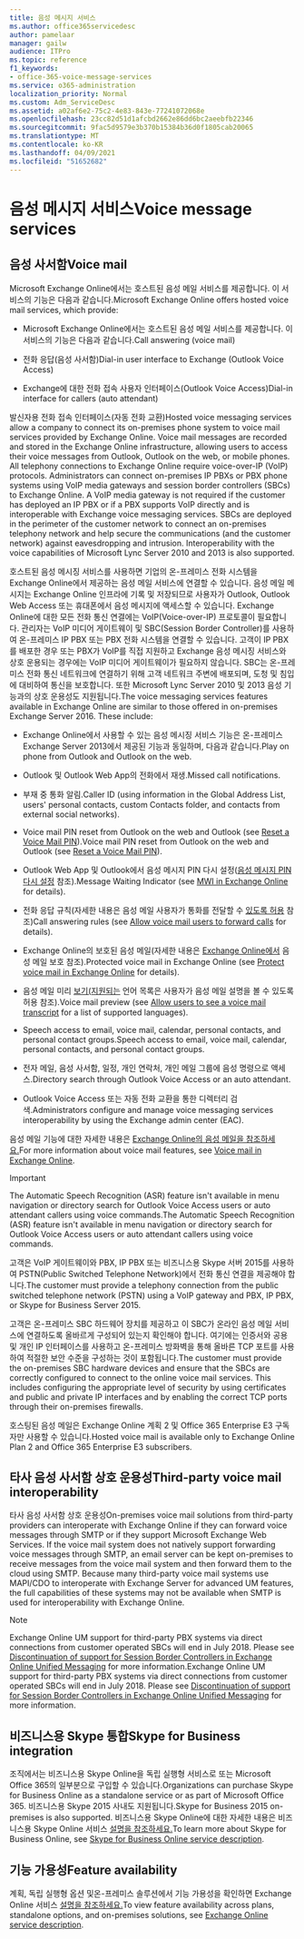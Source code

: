 ```yaml
---
title: 음성 메시지 서비스
ms.author: office365servicedesc
author: pamelaar
manager: gailw
audience: ITPro
ms.topic: reference
f1_keywords:
- office-365-voice-message-services
ms.service: o365-administration
localization_priority: Normal
ms.custom: Adm_ServiceDesc
ms.assetid: a02af6e2-75c2-4e83-843e-77241072068e
ms.openlocfilehash: 23cc82d51d1afcbd2662e86dd6bc2aeebfb22346
ms.sourcegitcommit: 9fac5d9579e3b370b15384b36d0f1805cab20065
ms.translationtype: MT
ms.contentlocale: ko-KR
ms.lasthandoff: 04/09/2021
ms.locfileid: "51652682"
---
```

# <a name="voice-message-services"></a><span data-ttu-id="5ed3c-102">음성 메시지 서비스</span><span class="sxs-lookup"><span data-stu-id="5ed3c-102">Voice message services</span></span>

## <a name="voice-mail"></a><span data-ttu-id="5ed3c-103">음성 사서함</span><span class="sxs-lookup"><span data-stu-id="5ed3c-103">Voice mail</span></span>

<span data-ttu-id="5ed3c-104">Microsoft Exchange Online에서는 호스트된 음성 메일 서비스를 제공합니다. 이 서비스의 기능은 다음과 같습니다.</span><span class="sxs-lookup"><span data-stu-id="5ed3c-104">Microsoft Exchange Online offers hosted voice mail services, which provide:</span></span>
  
- <span data-ttu-id="5ed3c-105">Microsoft Exchange Online에서는 호스트된 음성 메일 서비스를 제공합니다. 이 서비스의 기능은 다음과 같습니다.</span><span class="sxs-lookup"><span data-stu-id="5ed3c-105">Call answering (voice mail)</span></span>
    
- <span data-ttu-id="5ed3c-106">전화 응답(음성 사서함)</span><span class="sxs-lookup"><span data-stu-id="5ed3c-106">Dial-in user interface to Exchange (Outlook Voice Access)</span></span>
    
- <span data-ttu-id="5ed3c-107">Exchange에 대한 전화 접속 사용자 인터페이스(Outlook Voice Access)</span><span class="sxs-lookup"><span data-stu-id="5ed3c-107">Dial-in interface for callers (auto attendant)</span></span>
    
<span data-ttu-id="5ed3c-p101">발신자용 전화 접속 인터페이스(자동 전화 교환)</span><span class="sxs-lookup"><span data-stu-id="5ed3c-p101">Hosted voice messaging services allow a company to connect its on-premises phone system to voice mail services provided by Exchange Online. Voice mail messages are recorded and stored in the Exchange Online infrastructure, allowing users to access their voice messages from Outlook, Outlook on the web, or mobile phones. All telephony connections to Exchange Online require voice-over-IP (VoIP) protocols. Administrators can connect on-premises IP PBXs or PBX phone systems using VoIP media gateways and session border controllers (SBCs) to Exchange Online. A VoIP media gateway is not required if the customer has deployed an IP PBX or if a PBX supports VoIP directly and is interoperable with Exchange voice messaging services. SBCs are deployed in the perimeter of the customer network to connect an on-premises telephony network and help secure the communications (and the customer network) against eavesdropping and intrusion. Interoperability with the voice capabilities of Microsoft Lync Server 2010 and 2013 is also supported.</span></span>
  
<span data-ttu-id="5ed3c-p102">호스트된 음성 메시징 서비스를 사용하면 기업의 온-프레미스 전화 시스템을 Exchange Online에서 제공하는 음성 메일 서비스에 연결할 수 있습니다. 음성 메일 메시지는 Exchange Online 인프라에 기록 및 저장되므로 사용자가 Outlook, Outlook Web Access 또는 휴대폰에서 음성 메시지에 액세스할 수 있습니다. Exchange Online에 대한 모든 전화 통신 연결에는 VoIP(Voice-over-IP) 프로토콜이 필요합니다. 관리자는 VoIP 미디어 게이트웨이 및 SBC(Session Border Controller)를 사용하여 온-프레미스 IP PBX 또는 PBX 전화 시스템을 연결할 수 있습니다. 고객이 IP PBX를 배포한 경우 또는 PBX가 VoIP를 직접 지원하고 Exchange 음성 메시징 서비스와 상호 운용되는 경우에는 VoIP 미디어 게이트웨이가 필요하지 않습니다. SBC는 온-프레미스 전화 통신 네트워크에 연결하기 위해 고객 네트워크 주변에 배포되며, 도청 및 침입에 대비하여 통신을 보호합니다. 또한 Microsoft Lync Server 2010 및 2013 음성 기능과의 상호 운용성도 지원됩니다.</span><span class="sxs-lookup"><span data-stu-id="5ed3c-p102">The voice messaging services features available in Exchange Online are similar to those offered in on-premises Exchange Server 2016. These include:</span></span>
  
- <span data-ttu-id="5ed3c-117">Exchange Online에서 사용할 수 있는 음성 메시징 서비스 기능은 온-프레미스 Exchange Server 2013에서 제공된 기능과 동일하며, 다음과 같습니다.</span><span class="sxs-lookup"><span data-stu-id="5ed3c-117">Play on phone from Outlook and Outlook on the web.</span></span>
    
- <span data-ttu-id="5ed3c-118">Outlook 및 Outlook Web App의 전화에서 재생.</span><span class="sxs-lookup"><span data-stu-id="5ed3c-118">Missed call notifications.</span></span>
    
- <span data-ttu-id="5ed3c-119">부재 중 통화 알림.</span><span class="sxs-lookup"><span data-stu-id="5ed3c-119">Caller ID (using information in the Global Address List, users' personal contacts, custom Contacts folder, and contacts from external social networks).</span></span>
    
- <span data-ttu-id="5ed3c-120">Voice mail PIN reset from Outlook on the web and Outlook (see [Reset a Voice Mail PIN](/exchange/voice-mail-unified-messaging/set-outlook-voice-access-pin-security/reset-a-voice-mail-pin)).</span><span class="sxs-lookup"><span data-stu-id="5ed3c-120">Voice mail PIN reset from Outlook on the web and Outlook (see [Reset a Voice Mail PIN](/exchange/voice-mail-unified-messaging/set-outlook-voice-access-pin-security/reset-a-voice-mail-pin)).</span></span>
    
- <span data-ttu-id="5ed3c-121">Outlook Web App 및 Outlook에서 음성 메시지 PIN 다시 설정([음성 메시지 PIN 다시 설정](/exchange/voice-mail-unified-messaging/set-up-client-voice-mail-features/mwi-in-exchange-online) 참조).</span><span class="sxs-lookup"><span data-stu-id="5ed3c-121">Message Waiting Indicator (see [MWI in Exchange Online](/exchange/voice-mail-unified-messaging/set-up-client-voice-mail-features/mwi-in-exchange-online) for details).</span></span> 
    
- <span data-ttu-id="5ed3c-122">전화 응답 규칙(자세한 내용은 음성 메일 사용자가 통화를 전달할 수 [있도록 허용](/exchange/voice-mail-unified-messaging/set-up-client-voice-mail-features/allow-voice-mail-users-to-forward-calls) 참조)</span><span class="sxs-lookup"><span data-stu-id="5ed3c-122">Call answering rules (see [Allow voice mail users to forward calls](/exchange/voice-mail-unified-messaging/set-up-client-voice-mail-features/allow-voice-mail-users-to-forward-calls) for details).</span></span>
    
- <span data-ttu-id="5ed3c-123">Exchange Online의 보호된 음성 메일(자세한 내용은 [Exchange Online에서](/exchange/voice-mail-unified-messaging/set-up-client-voice-mail-features/protect-voice-mail) 음성 메일 보호 참조).</span><span class="sxs-lookup"><span data-stu-id="5ed3c-123">Protected voice mail in Exchange Online (see [Protect voice mail in Exchange Online](/exchange/voice-mail-unified-messaging/set-up-client-voice-mail-features/protect-voice-mail) for details).</span></span>
    
- <span data-ttu-id="5ed3c-124">음성 메일 미리 [보기(지원되는](/exchange/voice-mail-unified-messaging/set-up-client-voice-mail-features/allow-users-to-see-a-voice-mail-transcript) 언어 목록은 사용자가 음성 메일 설명을 볼 수 있도록 허용 참조).</span><span class="sxs-lookup"><span data-stu-id="5ed3c-124">Voice mail preview (see [Allow users to see a voice mail transcript](/exchange/voice-mail-unified-messaging/set-up-client-voice-mail-features/allow-users-to-see-a-voice-mail-transcript) for a list of supported languages).</span></span>
    
- <span data-ttu-id="5ed3c-125">Speech access to email, voice mail, calendar, personal contacts, and personal contact groups.</span><span class="sxs-lookup"><span data-stu-id="5ed3c-125">Speech access to email, voice mail, calendar, personal contacts, and personal contact groups.</span></span>
    
- <span data-ttu-id="5ed3c-126">전자 메일, 음성 사서함, 일정, 개인 연락처, 개인 메일 그룹에 음성 명령으로 액세스.</span><span class="sxs-lookup"><span data-stu-id="5ed3c-126">Directory search through Outlook Voice Access or an auto attendant.</span></span>
    
- <span data-ttu-id="5ed3c-127">Outlook Voice Access 또는 자동 전화 교환을 통한 디렉터리 검색.</span><span class="sxs-lookup"><span data-stu-id="5ed3c-127">Administrators configure and manage voice messaging services interoperability by using the Exchange admin center (EAC).</span></span>
    
<span data-ttu-id="5ed3c-128">음성 메일 기능에 대한 자세한 내용은 [Exchange Online의 음성 메일을 참조하세요.](/exchange/voice-mail-unified-messaging/voice-mail-unified-messaging)</span><span class="sxs-lookup"><span data-stu-id="5ed3c-128">For more information about voice mail features, see [Voice mail in Exchange Online](/exchange/voice-mail-unified-messaging/voice-mail-unified-messaging).</span></span>
  
> [!IMPORTANT]
> <span data-ttu-id="5ed3c-129">The Automatic Speech Recognition (ASR) feature isn't available in menu navigation or directory search for Outlook Voice Access users or auto attendant callers using voice commands.</span><span class="sxs-lookup"><span data-stu-id="5ed3c-129">The Automatic Speech Recognition (ASR) feature isn't available in menu navigation or directory search for Outlook Voice Access users or auto attendant callers using voice commands.</span></span> 
>
> <span data-ttu-id="5ed3c-130">고객은 VoIP 게이트웨이와 PBX, IP PBX 또는 비즈니스용 Skype 서버 2015를 사용하여 PSTN(Public Switched Telephone Network)에서 전화 통신 연결을 제공해야 합니다.</span><span class="sxs-lookup"><span data-stu-id="5ed3c-130">The customer must provide a telephony connection from the public switched telephone network (PSTN) using a VoIP gateway and PBX, IP PBX, or Skype for Business Server 2015.</span></span> 
>
> <span data-ttu-id="5ed3c-p103">고객은 온-프레미스 SBC 하드웨어 장치를 제공하고 이 SBC가 온라인 음성 메일 서비스에 연결하도록 올바르게 구성되어 있는지 확인해야 합니다. 여기에는 인증서와 공용 및 개인 IP 인터페이스를 사용하고 온-프레미스 방화벽을 통해 올바른 TCP 포트를 사용하여 적절한 보안 수준을 구성하는 것이 포함됩니다.</span><span class="sxs-lookup"><span data-stu-id="5ed3c-p103">The customer must provide the on-premises SBC hardware devices and ensure that the SBCs are correctly configured to connect to the online voice mail services. This includes configuring the appropriate level of security by using certificates and public and private IP interfaces and by enabling the correct TCP ports through their on-premises firewalls.</span></span> 
>
> <span data-ttu-id="5ed3c-133">호스팅된 음성 메일은 Exchange Online 계획 2 및 Office 365 Enterprise E3 구독자만 사용할 수 있습니다.</span><span class="sxs-lookup"><span data-stu-id="5ed3c-133">Hosted voice mail is available only to Exchange Online Plan 2 and Office 365 Enterprise E3 subscribers.</span></span> 
  
## <a name="third-party-voice-mail-interoperability"></a><span data-ttu-id="5ed3c-134">타사 음성 사서함 상호 운용성</span><span class="sxs-lookup"><span data-stu-id="5ed3c-134">Third-party voice mail interoperability</span></span>

<span data-ttu-id="5ed3c-p104">타사 음성 사서함 상호 운용성</span><span class="sxs-lookup"><span data-stu-id="5ed3c-p104">On-premises voice mail solutions from third-party providers can interoperate with Exchange Online if they can forward voice messages through SMTP or if they support Microsoft Exchange Web Services. If the voice mail system does not natively support forwarding voice messages through SMTP, an email server can be kept on-premises to receive messages from the voice mail system and then forward them to the cloud using SMTP. Because many third-party voice mail systems use MAPI/CDO to interoperate with Exchange Server for advanced UM features, the full capabilities of these systems may not be available when SMTP is used for interoperability with Exchange Online.</span></span>
  
> [!NOTE]
> <span data-ttu-id="5ed3c-p105">Exchange Online UM support for third-party PBX systems via direct connections from customer operated SBCs will end in July 2018. Please see [Discontinuation of support for Session Border Controllers in Exchange Online Unified Messaging](https://techcommunity.microsoft.com/t5/Exchange-Team-Blog/Discontinuation-of-support-for-Session-Border-Controllers-in/ba-p/607117) for more information.</span><span class="sxs-lookup"><span data-stu-id="5ed3c-p105">Exchange Online UM support for third-party PBX systems via direct connections from customer operated SBCs will end in July 2018. Please see [Discontinuation of support for Session Border Controllers in Exchange Online Unified Messaging](https://techcommunity.microsoft.com/t5/Exchange-Team-Blog/Discontinuation-of-support-for-Session-Border-Controllers-in/ba-p/607117) for more information.</span></span> 
  
## <a name="skype-for-business-integration"></a><span data-ttu-id="5ed3c-140">비즈니스용 Skype 통합</span><span class="sxs-lookup"><span data-stu-id="5ed3c-140">Skype for Business integration</span></span>

<span data-ttu-id="5ed3c-141">조직에서는 비즈니스용 Skype Online을 독립 실행형 서비스로 또는 Microsoft Office 365의 일부분으로 구입할 수 있습니다.</span><span class="sxs-lookup"><span data-stu-id="5ed3c-141">Organizations can purchase Skype for Business Online as a standalone service or as part of Microsoft Office 365.</span></span> <span data-ttu-id="5ed3c-142">비즈니스용 Skype 2015 사내도 지원됩니다.</span><span class="sxs-lookup"><span data-stu-id="5ed3c-142">Skype for Business 2015 on-premises is also supported.</span></span> <span data-ttu-id="5ed3c-143">비즈니스용 Skype Online에 대한 자세한 내용은 비즈니스용 Skype Online 서비스 [설명을 참조하세요.](../skype-for-business-online-service-description/skype-for-business-online-service-description.md)</span><span class="sxs-lookup"><span data-stu-id="5ed3c-143">To learn more about Skype for Business Online, see [Skype for Business Online service description](../skype-for-business-online-service-description/skype-for-business-online-service-description.md).</span></span>
  
## <a name="feature-availability"></a><span data-ttu-id="5ed3c-144">기능 가용성</span><span class="sxs-lookup"><span data-stu-id="5ed3c-144">Feature availability</span></span>

<span data-ttu-id="5ed3c-145">계획, 독립 실행형 옵션 및온-프레미스 솔루션에서 기능 가용성을 확인하면 Exchange Online 서비스 [설명을 참조하세요.](exchange-online-service-description.md)</span><span class="sxs-lookup"><span data-stu-id="5ed3c-145">To view feature availability across plans, standalone options, and on-premises solutions, see [Exchange Online service description](exchange-online-service-description.md).</span></span>
